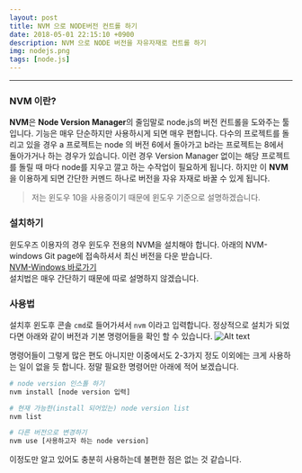 ```yaml
---
layout: post
title: NVM 으로 NODE버전 컨트롤 하기
date: 2018-05-01 22:15:10 +0900
description: NVM 으로 NODE 버전을 자유자재로 컨트롤 하기
img: nodejs.png
tags: [node.js]
---
```

-------------------------------------
### NVM 이란?
**NVM**은 **Node Version Manager**의 줄임말로 node.js의 버전 컨트롤을 도와주는 툴 입니다. 기능은 매우 단순하지만 사용하시게 되면 매우 편합니다. 다수의 프로젝트를 돌리고 있을 경우 a 프로젝트는 node 의 버전 6에서 돌아가고 b라는 프로젝트는 8에서 돌아가거나 하는 경우가 있습니다. 이런 경우 Version Manager 없이는 해당 프로젝트를 돌릴 때 마다 node를 지우고 깔고 하는 수작업이 필요하게 됩니다. 하지만 이 **NVM**을 이용하게 되면 간단한 커멘드 하나로 버전을 자유 자재로 바꿀 수 있게 됩니다.

> 저는 윈도우 10을 사용중이기 때문에 윈도우 기준으로 설명하겠습니다.

### 설치하기
윈도우즈 이용자의 경우 윈도우 전용의 NVM을 설치해야 합니다. 아래의 NVM-windows Git page에 접속하셔서 최신 버전을 다운 받습니다.  
[NVM-Windows 바로가기](https://github.com/coreybutler/nvm-windows)  
설치법은 매우 간단하기 때문에 따로 설명하지 않겠습니다.

### 사용법
설치후 윈도후 콘솔 `cmd`로 들어가셔서 `nvm` 이라고 입력합니다. 정상적으로 설치가 되었다면 아래와 같이 버전과 기본 명령어들을 확인 할 수 있습니다.
![Alt text](https://camo.githubusercontent.com/7a297909471d50f1a8afc353ecb5a07f9eb54e83/687474703a2f2f692e696d6775722e636f6d2f424e6c636269342e706e67)

명령어들이 그렇게 많은 편도 아니지만 이중에서도 2-3가지 정도 이외에는 크게 사용하는 일이 없을 듯 합니다. 정말 필요한 명령어만 아래에 적어 보겠습니다.
```bash
# node version 인스톨 하기
nvm install [node version 입력]

# 현재 가능한(install 되어있는) node version list
nvm list

# 다른 버전으로 변경하기
nvm use [사용하고자 하는 node version]
```

이정도만 알고 있어도 충분히 사용하는데 불편한 점은 없는 것 같습니다.